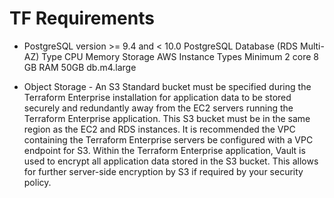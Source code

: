 # TF Requirements 
- PostgreSQL version >= 9.4 and < 10.0
    PostgreSQL Database (RDS Multi-AZ)
    Type	CPU	Memory	Storage	AWS Instance Types
    Minimum	2 core	8 GB RAM	50GB	db.m4.large

- Object Storage - An S3 Standard bucket must be specified during the Terraform Enterprise installation for application data to be stored securely and redundantly away from the EC2 servers running the Terraform Enterprise application. This S3 bucket must be in the same region as the EC2 and RDS instances. It is recommended the VPC containing the Terraform Enterprise servers be configured with a VPC endpoint for S3. Within the Terraform Enterprise application, Vault is used to encrypt all application data stored in the S3 bucket. This allows for further server-side encryption by S3 if required by your security policy.
